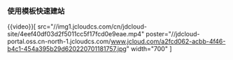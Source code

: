 
### 使用模板快速建站

{{video}}[ src="//img1.jcloudcs.com/cn/jdcloud-site/4eef40df03d2f5011cc5f17fcd0e9eae.mp4" poster="//jdcloud-portal.oss.cn-north-1.jcloudcs.com/www.jcloud.com/a2fcd062-acbb-4f46-b4c1-454a395b29d620220701181757.jpg" width="700" ]
